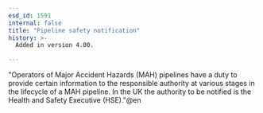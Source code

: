 ```yaml
---
esd_id: 1591
internal: false
title: "Pipeline safety notification"
history: >-
  Added in version 4.00.

---
```


"Operators of Major Accident Hazards (MAH) pipelines have a duty to provide certain information to the responsible authority at various stages in the lifecycle of a MAH pipeline.
In the UK the authority to be notified is the Health and Safety Executive (HSE)."@en

